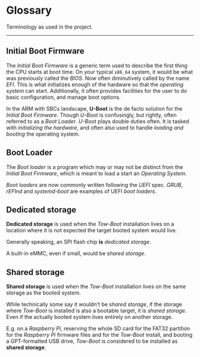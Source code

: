 Glossary
========

Terminology as used in the project.

* * *


Initial Boot Firmware
---------------------

The *Initial Boot Firmware* is a generic term used to describe the first thing
the CPU starts at boot time. On your typical `x86_64` system, it would be what
was previously called the *BIOS*. Now often diminutively called by the name
*EFI*. This is what initializes enough of the hardware so that the *operating
system* can start. Additionally, it often provides facilities for the user to
do basic configuration, and manage boot options.

In the ARM with SBCs landscape, **U-Boot** is the de facto solution for the
*Initial Boot Firmware*. Though *U-Boot* is confusingly, but rightly, often
referred to as a *Boot Loader*. *U-Boot* plays double duties often. It is
tasked with *initializing the hardware*, and often also used to handle *loading
and booting* the operating system.


Boot Loader
-----------

The *Boot loader* is a program which may or may not be distinct from the
*Initial Boot Firmware*, which is meant to load a start an *Operating System*.

*Boot loaders* are now commonly written following the *UEFI* spec. *GRUB*,
*rEFInd* and *systemd-boot* are examples of UEFI *boot loaders*.


Dedicated storage
-----------------

**Dedicated storage** is used when the *Tow-Boot* installation lives on a
location where it is not expected the target booted system would live.

Generally speaking, an SPI flash chip **is** *dedicated storage*.

A built-in eMMC, even if small, would be *shared storage*.


Shared storage
--------------

**Shared storage** is used when the *Tow-Boot* installation lives on the same
storage as the booted system.

While technically some say it wouldn't be *shared storage*, if the storage
where *Tow-Boot* is installed is also a bootable target, it is *shared storage*.
Even if the actually booted system lives entirely on another storage.

E.g. on a *Raspberry Pi*, reserving the whole SD card for the FAT32 partition
for the *Raspberry Pi* firmware files and for the *Tow-Boot* install, and
booting a GPT-formatted USB drive, *Tow-Boot* is considered to be installed as
**shared storage**.
